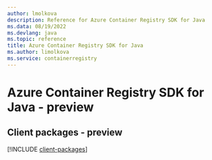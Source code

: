 ```yaml
---
author: lmolkova
description: Reference for Azure Container Registry SDK for Java
ms.data: 08/19/2022
ms.devlang: java
ms.topic: reference
title: Azure Container Registry SDK for Java
ms.author: limolkova
ms.service: containerregistry
---
```

# Azure Container Registry SDK for Java - preview

## Client packages - preview
[!INCLUDE [client-packages](container-registry-client-index.md)]
